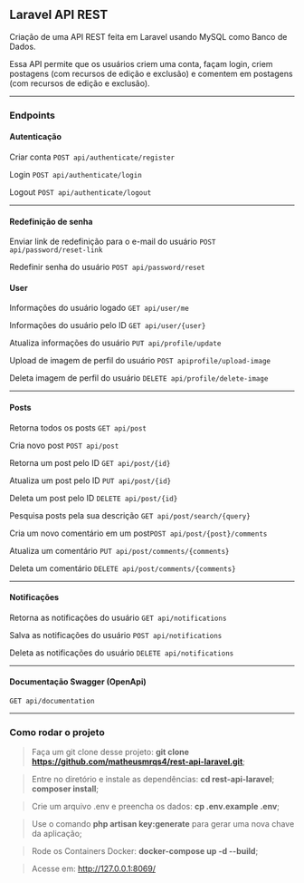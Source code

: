## Laravel API REST
Criação de uma API REST feita em Laravel usando MySQL como Banco de Dados.

Essa API permite que os usuários criem uma conta, façam login, criem postagens (com recursos de edição e exclusão) e comentem em postagens (com recursos de edição e exclusão).

<hr>

### Endpoints

#### Autenticação
Criar conta ``` POST api/authenticate/register ```

Login ``` POST api/authenticate/login ```

Logout ``` POST api/authenticate/logout ```

<hr>

#### Redefinição de senha
Enviar link de redefinição para o e-mail do usuário ``` POST api/password/reset-link ```

Redefinir senha do usuário ``` POST api/password/reset ```

#### User
Informações do usuário logado ``` GET api/user/me ```

Informações do usuário pelo ID ``` GET api/user/{user} ```

Atualiza informações do usuário ``` PUT api/profile/update ```

Upload de imagem de perfil do usuário ``` POST apiprofile/upload-image ```

Deleta imagem de perfil do usuário ``` DELETE api/profile/delete-image ```

<hr>

#### Posts
Retorna todos os posts ``` GET api/post ```

Cria novo post ``` POST api/post ```

Retorna um post pelo ID ``` GET api/post/{id} ```

Atualiza um post pelo ID ``` PUT api/post/{id} ```

Deleta um post pelo ID ``` DELETE api/post/{id} ```

Pesquisa posts pela sua descrição ``` GET api/post/search/{query} ```

Cria um novo comentário em um post``` POST api/post/{post}/comments ```

Atualiza um comentário ``` PUT api/post/comments/{comments} ```

Deleta um comentário ``` DELETE api/post/comments/{comments} ```

<hr>

#### Notificações
Retorna as notificações do usuário ``` GET api/notifications ```

Salva as notificações do usuário ``` POST api/notifications ```

Deleta as notificações do usuário ``` DELETE api/notifications ```

<hr>

#### Documentação Swagger (OpenApi)
``` GET api/documentation ```

<hr>


### Como rodar o projeto
> Faça um git clone desse projeto:
> **git clone https://github.com/matheusmrqs4/rest-api-laravel.git**;

> Entre no diretório e instale as dependências:
> **cd rest-api-laravel**;
> **composer install**;

> Crie um arquivo .env e preencha os dados:
**cp .env.example .env**;

> Use o comando **php artisan key:generate** para gerar uma nova chave da aplicação;

> Rode os Containers Docker: **docker-compose up -d --build**;

> Acesse em: http://127.0.0.1:8069/
